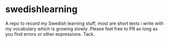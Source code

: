# swedishlearning
A repo to record my Swedish learning stuff, most are short texts i write with my vocabulary which is growing slowly. Please feel free to PR as long as you find errors or other expressions. Tack.
